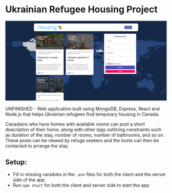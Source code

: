 # Ukrainian Refugee Housing Project

![website](demoImage/website.png)

UNFINISHED - Web application built using MongoDB, Express, React and Node.js that helps Ukrainian refugees find temporary housing in Canada.

Canadians who have homes with available rooms can post a short description of their home, along with other tags outlining constraints such as duration of the stay, number of rooms, number of bathrooms, and so on.
These posts can be viewed by refuge seekers and the hosts can then be contacted to arrange the stay.


## Setup:
- Fill in missing varaibles in the ```.env``` files for both the client and the server side of the app
- Run ```npm start``` for both the client and server side to start the app

